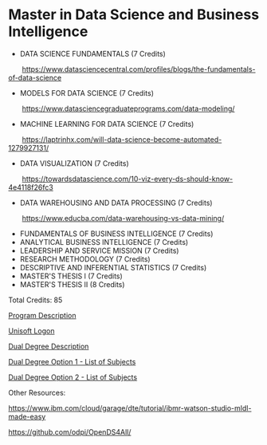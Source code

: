 
# Master in Data Science and Business Intelligence



* DATA SCIENCE FUNDAMENTALS (7 Credits)

       https://www.datasciencecentral.com/profiles/blogs/the-fundamentals-of-data-science

* MODELS FOR DATA SCIENCE (7 Credits)

       https://www.datasciencegraduateprograms.com/data-modeling/

* MACHINE LEARNING FOR DATA SCIENCE (7 Credits)

       https://laptrinhx.com/will-data-science-become-automated-1279927131/

* DATA VISUALIZATION (7 Credits)

       https://towardsdatascience.com/10-viz-every-ds-should-know-4e4118f26fc3

* DATA WAREHOUSING AND DATA PROCESSING (7 Credits)

       https://www.educba.com/data-warehousing-vs-data-mining/

* FUNDAMENTALS OF BUSINESS INTELLIGENCE (7 Credits)
* ANALYTICAL BUSINESS INTELLIGENCE (7 Credits)
* LEADERSHIP AND SERVICE MISSION (7 Credits)
* RESEARCH METHODOLOGY (7 Credits)
* DESCRIPTIVE AND INFERENTIAL STATISTICS (7 Credits)
* MASTER'S THESIS I (7 Credits)
* MASTER'S THESIS II (8 Credits)


Total Credits: 85


[Program Description](https://upaep.mx/maestrias/vc-ciencia-de-datos-e-inteligencia-de-negocios?lang=en)

[Unisoft Logon](https://academico.upaep.mx/UnisoftV4/login/login.jsp)

[Dual Degree Description](https://www.upaep.mx/posgrados/internacionalizacion/oklahoma)

[Dual Degree Option 1 - List of Subjects](http://catalog.okstate.edu/graduate-college/masters-degrees/management-information-systems-ms/)

[Dual Degree Option 2 - List of Subjects](https://etm.okstate.edu/node/28)



Other Resources:

https://www.ibm.com/cloud/garage/dte/tutorial/ibmr-watson-studio-mldl-made-easy

https://github.com/odpi/OpenDS4All/
